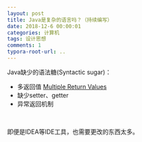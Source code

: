 ```yaml
---
layout: post
title: Java是复杂的语言吗？（持续编写）
date: 2018-12-6 00:00:01
categories: 计算机
tags: 设计思想
comments: 1
typora-root-url: ..
---
```








Java缺少的语法糖(Syntactic sugar)：

- 多返回值 [Multiple Return Values](https://gobyexample.com/multiple-return-values)
- 缺少setter、getter
- 异常返回机制

<br>

即便是IDEA等IDE工具，也需要更改的东西太多。